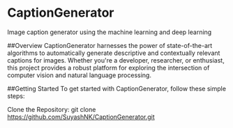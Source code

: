 # CaptionGenerator
Image caption generator using the machine learning and deep learning

##Overview
CaptionGenerator harnesses the power of state-of-the-art algorithms to automatically generate descriptive and contextually relevant captions for images. Whether you're a developer, researcher, or enthusiast, this project provides a robust platform for exploring the intersection of computer vision and natural language processing.

##Getting Started
To get started with CaptionGenerator, follow these simple steps:

Clone the Repository: git clone https://github.com/SuyashNK/CaptionGenerator.git
